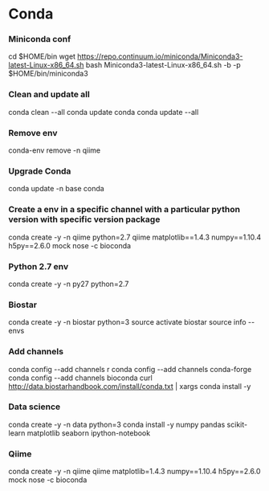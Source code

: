 # Conda
### Miniconda conf

cd $HOME/bin
wget https://repo.continuum.io/miniconda/Miniconda3-latest-Linux-x86_64.sh
bash Miniconda3-latest-Linux-x86_64.sh -b -p $HOME/bin/miniconda3

### Clean and update all
conda clean --all
conda update conda
conda update --all

### Remove env
conda-env remove -n qiime

### Upgrade Conda
conda update -n base conda


### Create a env in a specific channel with a particular python version with specific version package
conda create -y -n qiime python=2.7 qiime matplotlib==1.4.3 numpy==1.10.4 h5py==2.6.0 mock nose -c bioconda

### Python 2.7 env
conda create -y -n py27 python=2.7


### Biostar
conda create -y -n biostar python=3
source activate biostar
source info --envs

### Add channels
conda config --add channels r
conda config --add channels conda-forge
conda config --add channels bioconda
curl http://data.biostarhandbook.com/install/conda.txt | xargs conda install -y


### Data science
conda create -y -n data python=3
conda install -y numpy pandas scikit-learn matplotlib seaborn ipython-notebook

### Qiime

conda create -y -n qiime qiime matplotlib=1.4.3 numpy==1.10.4 h5py==2.6.0 mock nose -c bioconda
